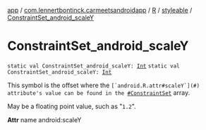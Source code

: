 [app](../../../index.md) / [com.lennertbontinck.carmeetsandroidapp](../../index.md) / [R](../index.md) / [styleable](index.md) / [ConstraintSet_android_scaleY](./-constraint-set_android_scale-y.md)

# ConstraintSet_android_scaleY

`static val ConstraintSet_android_scaleY: `[`Int`](https://kotlinlang.org/api/latest/jvm/stdlib/kotlin/-int/index.html)
`static val ConstraintSet_android_scaleY: `[`Int`](https://kotlinlang.org/api/latest/jvm/stdlib/kotlin/-int/index.html)

This symbol is the offset where the ``[`android.R.attr#scaleY`](#) attribute's value can be found in the ``[`#ConstraintSet`](-constraint-set.md) array.

May be a floating point value, such as "`1.2`".

**Attr**
name android:scaleY

